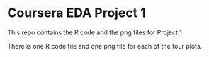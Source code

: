 Coursera EDA Project 1
================

This repo contains the R code and the png files for Project 1.

There is one R code file and one png file for each of the four plots.
